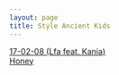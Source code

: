 ```yaml
---
layout: page
title: Style Ancient Kids
---
```


<div class="htl">
  <a href="/170208-lfafeatkania-styleancientkids">
17-02-08 (Lfa feat. Kania)
  </a>
</div>
<div class="htl">
  <a href="/honey-styleancientkids">
Honey
  </a>
</div>
